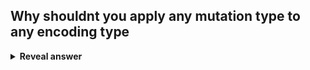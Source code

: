 ## Why shouldnt you apply any mutation type to any encoding type
<details>
<summary><b>Reveal answer</b></summary>
You can generate invalid solutions
</details>
